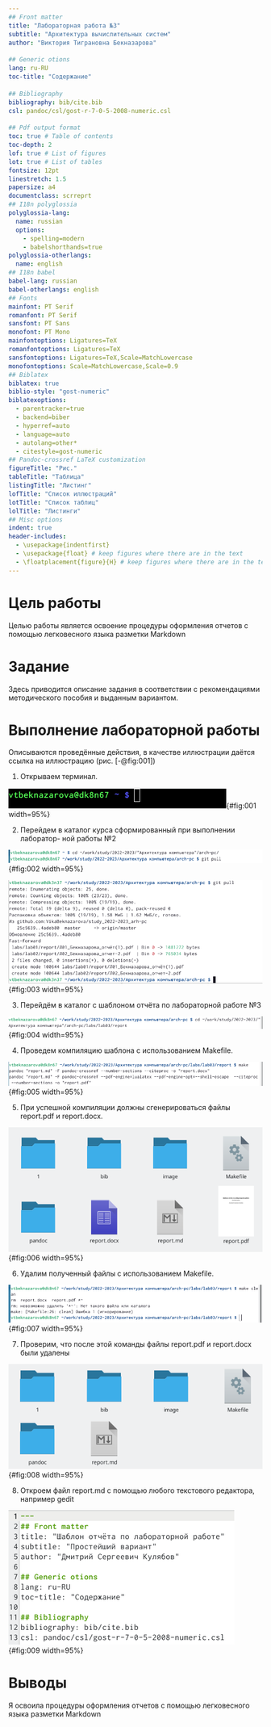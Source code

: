 ```yaml
---
## Front matter
title: "Лабораторная работа №3"
subtitle: "Архитектура вычислительных систем"
author: "Виктория Тиграновна Бекназарова"

## Generic otions
lang: ru-RU
toc-title: "Содержание"

## Bibliography
bibliography: bib/cite.bib
csl: pandoc/csl/gost-r-7-0-5-2008-numeric.csl

## Pdf output format
toc: true # Table of contents
toc-depth: 2
lof: true # List of figures
lot: true # List of tables
fontsize: 12pt
linestretch: 1.5
papersize: a4
documentclass: scrreprt
## I18n polyglossia
polyglossia-lang:
  name: russian
  options:
	- spelling=modern
	- babelshorthands=true
polyglossia-otherlangs:
  name: english
## I18n babel
babel-lang: russian
babel-otherlangs: english
## Fonts
mainfont: PT Serif
romanfont: PT Serif
sansfont: PT Sans
monofont: PT Mono
mainfontoptions: Ligatures=TeX
romanfontoptions: Ligatures=TeX
sansfontoptions: Ligatures=TeX,Scale=MatchLowercase
monofontoptions: Scale=MatchLowercase,Scale=0.9
## Biblatex
biblatex: true
biblio-style: "gost-numeric"
biblatexoptions:
  - parentracker=true
  - backend=biber
  - hyperref=auto
  - language=auto
  - autolang=other*
  - citestyle=gost-numeric
## Pandoc-crossref LaTeX customization
figureTitle: "Рис."
tableTitle: "Таблица"
listingTitle: "Листинг"
lofTitle: "Список иллюстраций"
lotTitle: "Список таблиц"
lolTitle: "Листинги"
## Misc options
indent: true
header-includes:
  - \usepackage{indentfirst}
  - \usepackage{float} # keep figures where there are in the text
  - \floatplacement{figure}{H} # keep figures where there are in the text
---
```


# Цель работы
Целью работы является освоение процедуры оформления отчетов с помощью
легковесного языка разметки Markdown


# Задание

Здесь приводится описание задания в соответствии с рекомендациями
методического пособия и выданным вариантом.


# Выполнение лабораторной работы

Описываются проведённые действия, в качестве иллюстрации даётся ссылка на иллюстрацию (рис. [-@fig:001])


1. Открываем терминал.


![Открытие терминала](image/1.png){#fig:001 width=95%}



2. Перейдем в каталог курса сформированный при выполнении лаборатор-
ной работы №2



![Переход в каталог курса сформированный при выполнении лабораторной работы №2](image/2.png){#fig:002 width=95%}



![Обновление локального репозитория](image/3.png){#fig:003 width=95%}




3. Перейдём в каталог с шаблоном отчёта по лабораторной работе №3



![Перейдём в каталог с шаблоном отчёта](image/4.png){#fig:004 width=95%}



4. Проведем компиляцию шаблона с использованием Makefile. 




![Проведём компиляцию шаблона с использованием Makefile](image/5.png){#fig:005 width=95%}





5. При успешной компиляции должны сгенерироваться файлы report.pdf и report.docx. 




![При успешной компиляции должны сгенерироваться файлы report.pdf и report.docx. ](image/6.png){#fig:006 width=95%}




6. Удалим полученный файлы с использованием Makefile. 



![Удаляем полученный файл с использованием Makefile](image/7.png){#fig:007 width=95%}



7. Проверим, что после этой команды файлы report.pdf и report.docx были удалены



![Проверяем, что после этой команды файлы report.pdf и report.docx были удалены](image/8.png){#fig:008 width=95%}




8. Откроем файл report.md c помощью любого текстового редактора, например gedit



![Откроем файлы](image/9.png){#fig:009 width=95%}


# Выводы


Я освоила процедуры оформления отчетов с помощью легковесного языка разметки Markdown


